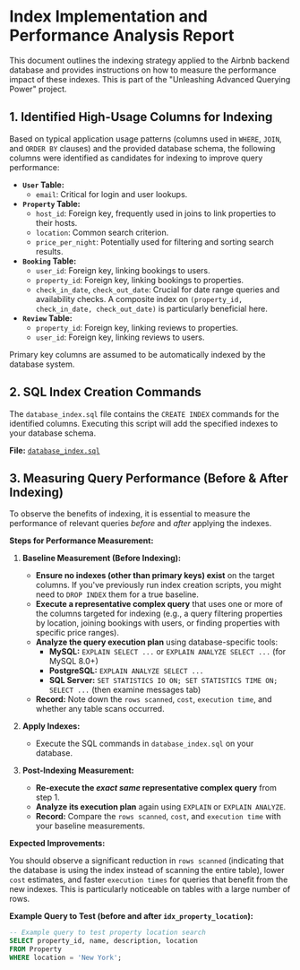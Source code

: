 # Index Implementation and Performance Analysis Report

This document outlines the indexing strategy applied to the Airbnb backend database and provides instructions on how to measure the performance impact of these indexes. This is part of the "Unleashing Advanced Querying Power" project.

## 1. Identified High-Usage Columns for Indexing

Based on typical application usage patterns (columns used in `WHERE`, `JOIN`, and `ORDER BY` clauses) and the provided database schema, the following columns were identified as candidates for indexing to improve query performance:

* **`User` Table:**
    * `email`: Critical for login and user lookups.
* **`Property` Table:**
    * `host_id`: Foreign key, frequently used in joins to link properties to their hosts.
    * `location`: Common search criterion.
    * `price_per_night`: Potentially used for filtering and sorting search results.
* **`Booking` Table:**
    * `user_id`: Foreign key, linking bookings to users.
    * `property_id`: Foreign key, linking bookings to properties.
    * `check_in_date`, `check_out_date`: Crucial for date range queries and availability checks. A composite index on `(property_id, check_in_date, check_out_date)` is particularly beneficial here.
* **`Review` Table:**
    * `property_id`: Foreign key, linking reviews to properties.
    * `user_id`: Foreign key, linking reviews to users.

Primary key columns are assumed to be automatically indexed by the database system.

## 2. SQL Index Creation Commands

The `database_index.sql` file contains the `CREATE INDEX` commands for the identified columns. Executing this script will add the specified indexes to your database schema.

**File:** [`database_index.sql`](./database_index.sql)

## 3. Measuring Query Performance (Before & After Indexing)

To observe the benefits of indexing, it is essential to measure the performance of relevant queries *before* and *after* applying the indexes.

**Steps for Performance Measurement:**

1.  **Baseline Measurement (Before Indexing):**
    * **Ensure no indexes (other than primary keys) exist** on the target columns. If you've previously run index creation scripts, you might need to `DROP INDEX` them for a true baseline.
    * **Execute a representative complex query** that uses one or more of the columns targeted for indexing (e.g., a query filtering properties by location, joining bookings with users, or finding properties with specific price ranges).
    * **Analyze the query execution plan** using database-specific tools:
        * **MySQL:** `EXPLAIN SELECT ...` or `EXPLAIN ANALYZE SELECT ...` (for MySQL 8.0+)
        * **PostgreSQL:** `EXPLAIN ANALYZE SELECT ...`
        * **SQL Server:** `SET STATISTICS IO ON; SET STATISTICS TIME ON; SELECT ...` (then examine messages tab)
    * **Record:** Note down the `rows scanned`, `cost`, `execution time`, and whether any table scans occurred.

2.  **Apply Indexes:**
    * Execute the SQL commands in `database_index.sql` on your database.

3.  **Post-Indexing Measurement:**
    * **Re-execute the *exact same* representative complex query** from step 1.
    * **Analyze its execution plan** again using `EXPLAIN` or `EXPLAIN ANALYZE`.
    * **Record:** Compare the `rows scanned`, `cost`, and `execution time` with your baseline measurements.

**Expected Improvements:**

You should observe a significant reduction in `rows scanned` (indicating that the database is using the index instead of scanning the entire table), lower `cost` estimates, and faster `execution times` for queries that benefit from the new indexes. This is particularly noticeable on tables with a large number of rows.

**Example Query to Test (before and after `idx_property_location`):**

```sql
-- Example query to test property location search
SELECT property_id, name, description, location
FROM Property
WHERE location = 'New York';
